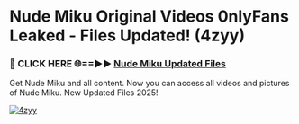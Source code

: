 # Nude Miku Original Videos 0nlyFans Leaked - Files Updated! (4zyy)

<h3>🔴 CLICK HERE 🌐==►► <a href="https://tinyurl.com/52m3yx9h" rel="nofollow">Nude Miku Updated Files</a></h3>

Get Nude Miku and all content. Now you can access all videos and pictures of Nude Miku. New Updated Files 2025!

[![4zyy](https://i.imgur.com/TnHtlc8.gif)](https://tinyurl.com/52m3yx9h)
